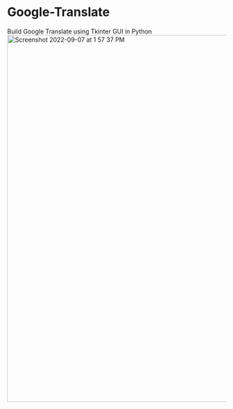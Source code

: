# Google-Translate
Build Google Translate using Tkinter GUI in Python
<img width="844" alt="Screenshot 2022-09-07 at 1 57 37 PM" src="https://user-images.githubusercontent.com/95522797/189520066-e94dae26-701a-4bd8-9ac9-c6a9c6968d7b.png">

